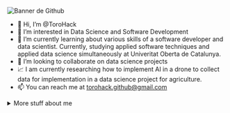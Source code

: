 ![Banner de Github](https://user-images.githubusercontent.com/109081430/178762711-7ef77a17-0f55-4402-b3b3-cdacd9001c92.png)

- 👋 Hi, I’m @ToroHack
- 👀 I’m interested in Data Science and Software Development
- 🌱 I’m currently learning about various skills of a software developer and data scientist. Currently, studying applied software techniques and applied data science simultaneously at Univeritat Oberta de Catalunya.
- 💞️ I’m looking to collaborate on data science projects
- 📈 I am currently researching how to implement AI in a drone to collect data for implementation in a data science project for agriculture.
- 📫 You can reach me at torohack.github@gmail.com


<details>
<summary>
  More stuff about me
</summary>

## My skills 📜

### Web technologies

- JavaScript

- HTML
- CSS
- MySQL
- PostgreSQL (data warehousing)

### Application Development

- Python
- C
  
### Mathematics and statistics
- R
- Python
- Matlab
  
### Electronics
- Arduino
  
### Hacking
- TheHarvester
- Nmap/ Zenmap
- Acunetix
- Nessus
- Nikto
- Cmsmap
- Wpscan
- Joomscan
- Zap
- Burpsuite-pro
- Metasploit
- Craking (online and offline with hashcat, hydram ophcrack, metasploit, etc.)
- Wifi (aircrack, airgeddong, Dos, deauthentication, evil twin atack, fake points access and MitM)
  


### Languages 🌐

| Language      | Proficiency                                                               |
| ------------- | ------------------------------------------------------------------------- |
| English       | B2 ([UOC certified](https://seu-electronica.uoc.edu/es/tramites-servicios#verificador-documentos)) Key: 34805440871748ACAF10FC650D16796F|
| Spanish        | Native language                                                           |
| Catalan         | Native language                                                           |

</details>

